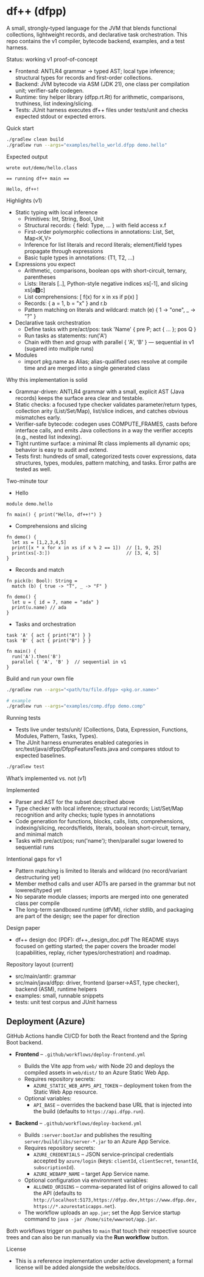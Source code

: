 # df++ (dfpp)

A small, strongly-typed language for the JVM that blends functional collections, lightweight records, and declarative task orchestration. This repo contains the v1 compiler, bytecode backend, examples, and a test harness.

Status: working v1 proof-of-concept

- Frontend: ANTLR4 grammar → typed AST; local type inference; structural types for records and first-order collections.
- Backend: JVM bytecode via ASM (JDK 21), one class per compilation unit; verifier-safe codegen.
- Runtime: tiny helper library (dfpp.rt.Rt) for arithmetic, comparisons, truthiness, list indexing/slicing.
- Tests: JUnit harness executes df++ files under tests/unit and checks expected stdout or expected errors.

Quick start

```bash
./gradlew clean build
./gradlew run --args="examples/hello_world.dfpp demo.hello"
```

Expected output

```
wrote out/demo/hello.class

== running df++ main ==

Hello, df++!
```

Highlights (v1)

- Static typing with local inference
  - Primitives: Int, String, Bool, Unit
  - Structural records: { field: Type, ... } with field access x.f
  - First-order polymorphic collections in annotations: List<T>, Set<T>, Map<K,V>
  - Inference for list literals and record literals; element/field types propagate through expressions
  - Basic tuple types in annotations: (T1, T2, ...)
- Expressions you expect
  - Arithmetic, comparisons, boolean ops with short-circuit, ternary, parentheses
  - Lists: literals [..], Python-style negative indices xs[-1], and slicing xs[a:b:c]
  - List comprehensions: [ f(x) for x in xs if p(x) ]
  - Records: { a = 1, b = "x" } and r.b
  - Pattern matching on literals and wildcard: match (e) { 1 -> "one", _ -> "?" }
- Declarative task orchestration
  - Define tasks with pre/act/pos: task 'Name' { pre P; act { ... }; pos Q }
  - Run tasks as statements: run('A')
  - Chain with then and group with parallel { 'A', 'B' } — sequential in v1 (sugared into multiple runs)
- Modules
  - import pkg.name as Alias; alias-qualified uses resolve at compile time and are merged into a single generated class

Why this implementation is solid

- Grammar-driven: ANTLR4 grammar with a small, explicit AST (Java records) keeps the surface area clear and testable.
- Static checks: a focused type checker validates parameter/return types, collection arity (List/Set/Map), list/slice indices, and catches obvious mismatches early.
- Verifier-safe bytecode: codegen uses COMPUTE_FRAMES, casts before interface calls, and emits Java collections in a way the verifier accepts (e.g., nested list indexing).
- Tight runtime surface: a minimal Rt class implements all dynamic ops; behavior is easy to audit and extend.
- Tests first: hundreds of small, categorized tests cover expressions, data structures, types, modules, pattern matching, and tasks. Error paths are tested as well.

Two-minute tour

- Hello

```text
module demo.hello

fn main() { print("Hello, df++!") }
```

- Comprehensions and slicing

```text
fn demo() {
  let xs = [1,2,3,4,5]
  print([x * x for x in xs if x % 2 == 1])  // [1, 9, 25]
  print(xs[-3:])                            // [3, 4, 5]
}
```

- Records and match

```text
fn pick(b: Bool): String =
  match (b) { true -> "T", _ -> "F" }

fn demo() {
  let u = { id = 7, name = "ada" }
  print(u.name) // ada
}
```

- Tasks and orchestration

```text
task 'A' { act { print("A") } }
task 'B' { act { print("B") } }

fn main() {
  run('A').then('B')
  parallel { 'A', 'B' }  // sequential in v1
}
```

Build and run your own file

```bash
./gradlew run --args="<path/to/file.dfpp> <pkg.or.name>"

# example
./gradlew run --args="examples/comp.dfpp demo.comp"
```

Running tests

- Tests live under tests/unit/<Category> (Collections, Data, Expression, Functions, Modules, Pattern, Tasks, Types).
- The JUnit harness enumerates enabled categories in src/test/java/dfpp/DfppFeatureTests.java and compares stdout to expected baselines.

```bash
./gradlew test
```

What’s implemented vs. not (v1)

Implemented

- Parser and AST for the subset described above
- Type checker with local inference; structural records; List/Set/Map recognition and arity checks; tuple types in annotations
- Code generation for functions, blocks, calls, lists, comprehensions, indexing/slicing, records/fields, literals, boolean short-circuit, ternary, and minimal match
- Tasks with pre/act/pos; run('name'); then/parallel sugar lowered to sequential runs

Intentional gaps for v1

- Pattern matching is limited to literals and wildcard (no record/variant destructuring yet)
- Member method calls and user ADTs are parsed in the grammar but not lowered/typed yet
- No separate module classes; imports are merged into one generated class per compile
- The long-term sandboxed runtime (dfVM), richer stdlib, and packaging are part of the design; see the paper for direction

Design paper

- df++ design doc (PDF): df++_design_doc.pdf
  The README stays focused on getting started; the paper covers the broader model (capabilities, replay, richer types/orchestration) and roadmap.

Repository layout (current)

- src/main/antlr: grammar
- src/main/java/dfpp: driver, frontend (parser→AST, type checker), backend (ASM), runtime helpers
- examples: small, runnable snippets
- tests: unit test corpus and JUnit harness

## Deployment (Azure)

GitHub Actions handle CI/CD for both the React frontend and the Spring Boot backend.

- **Frontend** – `.github/workflows/deploy-frontend.yml`
  - Builds the Vite app from `web/` with Node 20 and deploys the compiled assets in `web/dist/` to an Azure Static Web App.
  - Requires repository secrets:
    - `AZURE_STATIC_WEB_APPS_API_TOKEN` – deployment token from the Static Web App resource.
  - Optional variables:
    - `API_BASE` – overrides the backend base URL that is injected into the build (defaults to `https://api.dfpp.run`).

- **Backend** – `.github/workflows/deploy-backend.yml`
  - Builds `:server:bootJar` and publishes the resulting `server/build/libs/server-*.jar` to an Azure App Service.
  - Requires repository secrets:
    - `AZURE_CREDENTIALS` – JSON service-principal credentials accepted by `azure/login` (keys: `clientId`, `clientSecret`, `tenantId`, `subscriptionId`).
    - `AZURE_WEBAPP_NAME` – target App Service name.
  - Optional configuration via environment variables:
    - `ALLOWED_ORIGINS` – comma-separated list of origins allowed to call the API (defaults to `http://localhost:5173,https://dfpp.dev,https://www.dfpp.dev,https://*.azurestaticapps.net`).
  - The workflow uploads an `app.jar`; set the App Service startup command to `java -jar /home/site/wwwroot/app.jar`.

Both workflows trigger on pushes to `main` that touch their respective source trees and can also be run manually via the **Run workflow** button.

License

- This is a reference implementation under active development; a formal license will be added alongside the website/docs.
